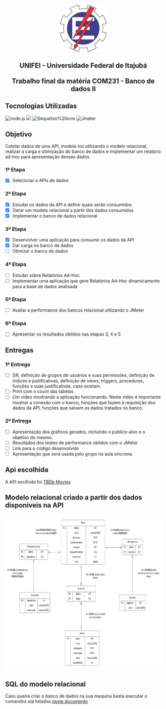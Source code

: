 <p align="center">
  <img src="/unifei.png" width="150">
<p/>

<div>
    
  <h2 align='center'>UNIFEI - Universidade Federal de Itajubá<br><br>Trabalho final da matéria COM231 - Banco de dados II</h2>


</div>


## Tecnologias Utilizadas

<img alt="node.js" src="https://img.shields.io/badge/-node.js-44883e?logo=Node.js&logoColor=white&style=for-the-badge"> <img src="https://img.shields.io/badge/PostgreSQL-316192?style=for-the-badge&logo=postgresql&logoColor=white"/> <img alt="Sequelize%20orm" src="https://img.shields.io/badge/-Sequelize%20orm-blue?style=for-the-badge"> <img alt="Jmeter" src="https://img.shields.io/badge/-Jmeter-crimson?logo=Apache&style=for-the-badge">




## Objetivo
Coletar dados de uma API, modelá-los utilizando o modelo relacional, realizar a carga
e otimização do banco de dados e implementar um relatório ad-hoc para apresentação desses
dados.


### 1ª Etapa
- [x] Selecionar a APIs de dados

### 2ª Etapa
- [x] Estudar os dados da API e definir quais serão consumidos
- [x] Gerar um modelo relacional a partir dos dados consumidos
- [x] Implementar o banco de dados relacional

### 3ª Etapa
- [x] Desenvolver uma aplicação para consumir os dados da API
- [x] Dar carga no banco de dados
- [ ] Otimizar o banco de dados

### 4ª Etapa
- [ ] Estudar sobre Relatórios Ad-Hoc
- [ ] Implementar uma aplicação que gere Relatórios Ad-Hoc dinamicamente para a base de dados
analisada

### 5ª Etapa
- [ ] Avaliar a performance dos bancos relacional utilizando o JMeter


### 6ª Etapa
- [ ] Apresentar os resultados obtidos nas etapas 3, 4 e 5


## Entregas

### 1ª Entrega
- [ ] DR, definição de grupos de usuários e suas permissões, definição de índices e justificativas, definição de views, triggers, procedures, funções e suas justificativas, caso existam.
- [ ] Print com o count das tabelas
- [ ] Um vídeo mostrando a aplicação funcionando. Neste vídeo é importante
mostrar a conexão com o banco, funções que fazem a requisição dos dados da
API, funções que salvam os dados tratados no banco.

### 2ª Entrega
- [ ] Apresentação dos gráficos gerados, incluindo o público-alvo e o objetivo do mesmo.
- [ ] Resultados dos testes de performance obtidos com o JMeter
- [ ] Link para o código desenvolvido
- [ ] Apresentação que será usada pelo grupo na aula síncrona.

## Api escolhida
A API escilhida foi [TBDb Movies](https://www.themoviedb.org/documentation/api)

## Modelo relacional criado a partir dos dados disponiveis na API
<img src="/modelagem" height="500"> 

## SQL do modelo relacional
Caso queira criar o banco de dados na sua maquina basta executar o comandos sql listados [neste documento](https://docs.google.com/document/d/1vDa5XZbt_17oftN4uM6nDnA_VS9txFs0blgwiAdhQ8A/edit) 




